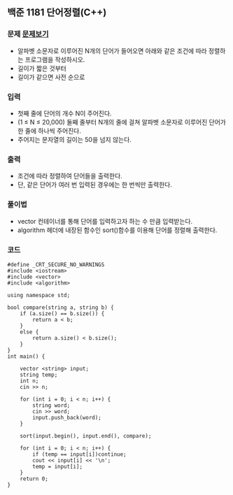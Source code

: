 ## 백준 1181 단어정렬(C++)

### 문제 [문제보기](https://www.acmicpc.net/problem/1181)
 - 알파벳 소문자로 이루어진 N개의 단어가 들어오면 아래와 같은 조건에 따라 정렬하는 프로그램을 작성하시오.
 - 길이가 짧은 것부터
 - 길이가 같으면 사전 순으로

### 입력
 - 첫째 줄에 단어의 개수 N이 주어진다. 
 - (1 ≤ N ≤ 20,000) 둘째 줄부터 N개의 줄에 걸쳐 알파벳 소문자로 이루어진 단어가 한 줄에 하나씩 주어진다. 
 - 주어지는 문자열의 길이는 50을 넘지 않는다.

### 출력
 - 조건에 따라 정렬하여 단어들을 출력한다. 
 - 단, 같은 단어가 여러 번 입력된 경우에는 한 번씩만 출력한다.

### 풀이법
 - vector 컨테이너를 통해 단어를 입력하고자 하는 수 만큼 입력받는다.
 - algorithm 헤더에 내장된 함수인 sort()함수를 이용해 단어를 정렬해 출력한다.


### 코드
```
#define _CRT_SECURE_NO_WARNINGS
#include <iostream>
#include <vector>
#include <algorithm>

using namespace std;

bool compare(string a, string b) {
    if (a.size() == b.size()) {
        return a < b;
    }
    else {
        return a.size() < b.size();
    }
}
int main() {

    vector <string> input;
    string temp;
    int n;
    cin >> n;

    for (int i = 0; i < n; i++) {
        string word;
        cin >> word;
        input.push_back(word);
    }

    sort(input.begin(), input.end(), compare);

    for (int i = 0; i < n; i++) {
        if (temp == input[i])continue;
        cout << input[i] << '\n';
        temp = input[i];
    }
    return 0;
}
```
